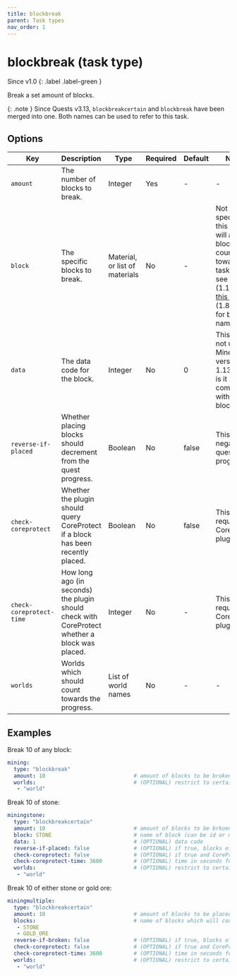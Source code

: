 ```yaml
---
title: blockbreak
parent: Task types
nav_order: 1
---
```


# blockbreak (task type)

Since v1.0
{: .label .label-green }

Break a set amount of blocks.

{: .note }
Since Quests v3.13, `blockbreakcertain` and `blockbreak` have been
merged into one. Both names can be used to refer to this task.

## Options

| Key                      | Description                                                                                    | Type                           | Required | Default | Notes                                                                                                                                                                                                                                                                           |
|--------------------------|------------------------------------------------------------------------------------------------|--------------------------------|----------|---------|---------------------------------------------------------------------------------------------------------------------------------------------------------------------------------------------------------------------------------------------------------------------------------|
| `amount`                 | The number of blocks to break.                                                                 | Integer                        | Yes      | \-      | \-                                                                                                                                                                                                                                                                              |
| `block`                  | The specific blocks to break.                                                                  | Material, or list of materials | No       | \-      | Not specifying this field will allow all blocks to count towards the task. Please see [this list](https://hub.spigotmc.org/javadocs/bukkit/org/bukkit/Material.html) (1.13+) or [this list](https://helpch.at/docs/1.12.2/org/bukkit/Material.html) (1.8-1.12) for block names. |
| `data`                   | The data code for the block.                                                                   | Integer                        | No       | 0       | This field is not used in Minecraft versions 1.13+, nor is it compatible with lists of blocks.                                                                                                                                                                                  |
| `reverse-if-placed`      | Whether placing blocks should decrement from the quest progress.                               | Boolean                        | No       | false   | This allows negative quest progresses.                                                                                                                                                                                                                                          |
| `check-coreprotect`      | Whether the plugin should query CoreProtect if a block has been recently placed.               | Boolean                        | No       | false   | This requires the CoreProtect plugin.                                                                                                                                                                                                                                           |
| `check-coreprotect-time` | How long ago (in seconds) the plugin should check with CoreProtect whether a block was placed. | Integer                        | No       | \-      | This requires the CoreProtect plugin.                                                                                                                                                                                                                                           |
| `worlds`                 | Worlds which should count towards the progress.                                                | List of world names            | No       | \-      | \-                                                                                                                                                                                                                                                                              |

## Examples

Break 10 of any block:

``` yaml
mining:
  type: "blockbreak"
  amount: 10                            # amount of blocks to be broken
  worlds:                               # (OPTIONAL) restrict to certain worlds
   - "world"
```

Break 10 of stone:

``` yaml
miningstone:
  type: "blockbreakcertain"
  amount: 10                            # amount of blocks to be brkoen
  block: STONE                          # name of block (can be id or minecraft name)
  data: 1                               # (OPTIONAL) data code 
  reverse-if-placed: false              # (OPTIONAL) if true, blocks of same type placed will reverse progression (prevents silk-touch exploit)
  check-coreprotect: false              # (OPTIONAL) if true and CoreProtect is present, the plugin will check its logs for player placed blocks
  check-coreprotect-time: 3600          # (OPTIONAL) time in seconds for the maximum logging period to check
  worlds:                               # (OPTIONAL) restrict to certain worlds
   - "world"
```

Break 10 of either stone or gold ore:

``` yaml
miningmultiple:
  type: "blockbreakcertain"
  amount: 10                            # amount of blocks to be placed
  blocks:                               # name of blocks which will count towards progress
   - STONE
   - GOLD_ORE                           
  reverse-if-broken: false              # (OPTIONAL) if true, blocks of same type broken will reverse progression (prevents silk-touch exploit)
  check-coreprotect: false              # (OPTIONAL) if true and CoreProtect is present, the plugin will check its logs for player placed blocks
  check-coreprotect-time: 3600          # (OPTIONAL) time in seconds for the maximum logging period to check
  worlds:                               # (OPTIONAL) restrict to certain worlds
   - "world"
```
